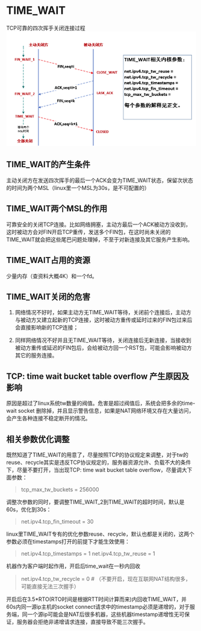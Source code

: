 # TIME_WAIT

TCP可靠的四次挥手关闭连接过程
![time_wait](time_wait.png)

## TIME_WAIT的产生条件

主动关闭方在发送四次挥手的最后一个ACK会变为TIME_WAIT状态，保留次状态的时间为两个MSL（linux里一个MSL为30s，是不可配置的）

## TIME_WAIT两个MSL的作用

可靠安全的关闭TCP连接。比如网络拥塞，主动方最后一个ACK被动方没收到，这时被动方会对FIN开启TCP重传，发送多个FIN包，在这时尚未关闭的TIME_WAIT就会把这些尾巴问题处理掉，不至于对新连接及其它服务产生影响。

## TIME_WAIT占用的资源

少量内存（查资料大概4K）和一个fd。

## TIME_WAIT关闭的危害

1. 网络情况不好时，如果主动方无TIME_WAIT等待，关闭前个连接后，主动方与被动方又建立起新的TCP连接，这时被动方重传或延时过来的FIN包过来后会直接影响新的TCP连接；

2. 同样网络情况不好并且无TIME_WAIT等待，关闭连接后无新连接，当接收到被动方重传或延迟的FIN包后，会给被动方回一个RST包，可能会影响被动方其它的服务连接。

## TCP: time wait bucket table overflow 产生原因及影响

原因是超过了linux系统tw数量的阀值。危害是超过阀值后，系统会把多余的time-wait socket 删除掉，并且显示警告信息，如果是NAT网络环境又存在大量访问，会产生各种连接不稳定断开的情况。


## 相关参数优化调整

既然知道了TIME_WAIT的用意了，尽量按照TCP的协议规定来调整，对于tw的reuse、recycle其实是违反TCP协议规定的，服务器资源允许、负载不大的条件下，尽量不要打开，当出现TCP: time wait bucket table overflow，尽量调大下面参数：

> tcp_max_tw_buckets = 256000

调整次参数的同时，要调整TIME_WAIT_2到TIME_WAIT的超时时间，默认是60s，优化到30s：

> net.ipv4.tcp_fin_timeout = 30

linux里TIME_WAIT专有的优化参数reuse、recycle，默认也都是关闭的，这两个参数必须在timestamps打开的前提下才能生效使用：

> net.ipv4.tcp_timestamps = 1
> net.ipv4.tcp_tw_reuse = 1

机器作为客户端时起作用，开启后time_wait在一秒内回收

> net.ipv4.tcp_tw_recycle = 0 # （不要开启，现在互联网NAT结构很多，可能直接无法三次握手）

开启后在3.5*RTO(RTO时间是根据RTT时间计算而来)内回收TIME_WAIT，并60s内同一源ip主机的socket connect请求中的timestamp必须是递增的，对于服务端，同一个源ip可能会是NAT后很多机器，这些机器timestamp递增性无可保证，服务器会拒绝非递增请求连接，直接导致不能三次握手。
